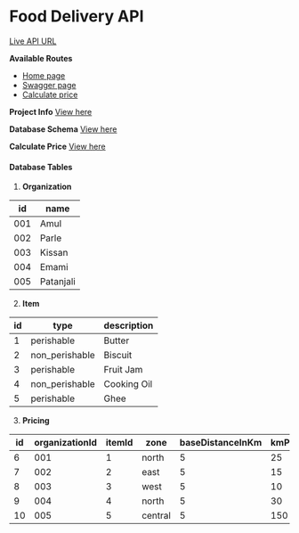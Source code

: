 # Food Delivery API

[Live API URL](https://viga-food-delivery-api.vercel.app)

**Available Routes**
- [Home page](https://viga-food-delivery-api.vercel.app)
- [Swagger page](https://viga-food-delivery-api.vercel.app/docs)
- [Calculate price](https://viga-food-delivery-api.vercel.app/api/calculate-price)

**Project Info**
[View here](https://github.com/Shubham-Lal/Food-Delivery-API/blob/javascript/documentation/ASSIGNMENT.md)

**Database Schema**
[View here](https://github.com/Shubham-Lal/Food-Delivery-API/blob/javascript/documentation/SCHEMA.md)

**Calculate Price**
[View here](https://github.com/Shubham-Lal/Food-Delivery-API/blob/javascript/documentation/PRICE.md)

#### Database Tables
1. **Organization**

| id  |   name    |
| --- | --------- |
| 001 |   Amul    |
| 002 |   Parle   |
| 003 |  Kissan   |
| 004 |   Emami   |
| 005 | Patanjali |

2. **Item**

| id |      type      | description |
| -- | -------------- | ----------- |
| 1  |   perishable   |   Butter    |
| 2  | non_perishable |   Biscuit   |
| 3  |   perishable   |  Fruit Jam  |
| 4  | non_perishable | Cooking Oil |
| 5  |   perishable   |    Ghee     |

3. **Pricing**

| id | organizationId | itemId |  zone   | baseDistanceInKm | kmPrice | fixPrice |
| -- | -------------- | ------ | ------- | ---------------- | ------- | -------- |
| 6  |      001       |   1    |  north  |        5         |   25    |   250    |
| 7  |      002       |   2    |  east   |        5         |   15    |   100    |
| 8  |      003       |   3    |  west   |        5         |   10    |    50    |
| 9  |      004       |   4    |  north  |        5         |   30    |   300    |
| 10 |      005       |   5    | central |        5         |   150   |   1000   |